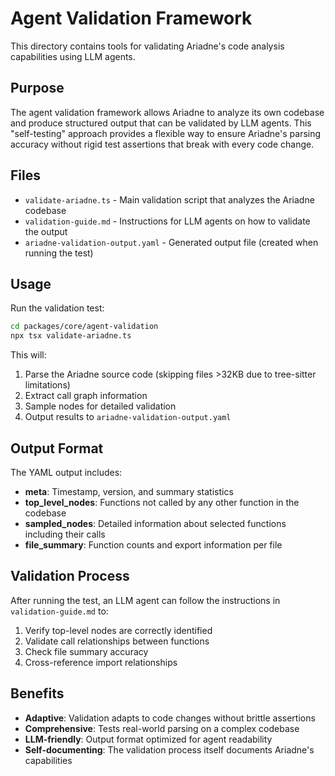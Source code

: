 # Agent Validation Framework

This directory contains tools for validating Ariadne's code analysis capabilities using LLM agents.

## Purpose

The agent validation framework allows Ariadne to analyze its own codebase and produce structured output that can be validated by LLM agents. This "self-testing" approach provides a flexible way to ensure Ariadne's parsing accuracy without rigid test assertions that break with every code change.

## Files

- `validate-ariadne.ts` - Main validation script that analyzes the Ariadne codebase
- `validation-guide.md` - Instructions for LLM agents on how to validate the output
- `ariadne-validation-output.yaml` - Generated output file (created when running the test)

## Usage

Run the validation test:

```bash
cd packages/core/agent-validation
npx tsx validate-ariadne.ts
```

This will:
1. Parse the Ariadne source code (skipping files >32KB due to tree-sitter limitations)
2. Extract call graph information
3. Sample nodes for detailed validation
4. Output results to `ariadne-validation-output.yaml`

## Output Format

The YAML output includes:
- **meta**: Timestamp, version, and summary statistics
- **top_level_nodes**: Functions not called by any other function in the codebase
- **sampled_nodes**: Detailed information about selected functions including their calls
- **file_summary**: Function counts and export information per file

## Validation Process

After running the test, an LLM agent can follow the instructions in `validation-guide.md` to:
1. Verify top-level nodes are correctly identified
2. Validate call relationships between functions
3. Check file summary accuracy
4. Cross-reference import relationships

## Benefits

- **Adaptive**: Validation adapts to code changes without brittle assertions
- **Comprehensive**: Tests real-world parsing on a complex codebase
- **LLM-friendly**: Output format optimized for agent readability
- **Self-documenting**: The validation process itself documents Ariadne's capabilities